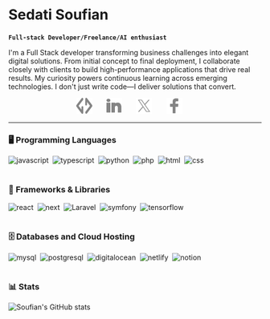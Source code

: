 # Sedati Soufian

**`Full-stack Developer/Freelance/AI enthusiast`**

I'm a Full Stack developer transforming business challenges into elegant digital solutions. From initial concept to final deployment, I collaborate closely with clients to build high-performance applications that drive real results. My curiosity powers continuous learning across emerging technologies. I don't just write code—I deliver solutions that convert.

<!-- Social icons section -->
<p align="center">
  <a href="https://truecodinghub.com/"><img width="32px" alt="website" title="website" src="./images/website_logo.png"/></a>
  &#8287;&#8287;&#8287;&#8287;&#8287;
  <a href="https://www.linkedin.com/in/soufian-sedati-546105196/"><img width="32px" alt="LinkedIn" title="LinkedIn" src="./images/linkedin-50.png"/></a>
  &#8287;&#8287;&#8287;&#8287;&#8287;
  <a href="https://x.com/sdtsoufian"><img width="32px" alt="Twitter" title="Twitter" src="./images/twitter-50.png"/></a>
  &#8287;&#8287;&#8287;&#8287;&#8287;
  <a href="https://web.facebook.com/s.sof.5/" alt="Facebook" title="Facebook Server"><img width="32px" src="./images/facebook-50.png"/></a>
  &#8287;&#8287;&#8287;&#8287;&#8287;
</p>
 
---

### 🖥️ Programming Languages

![javascript](https://custom-icon-badges.demolab.com/badge/-javascript-gold?style=for-the-badge&logo=javascript&logoColor=black)&nbsp;
![typescript](https://custom-icon-badges.demolab.com/badge/-typescript-blue?style=for-the-badge&logo=typescript&logoColor=white)&nbsp;
![python](https://custom-icon-badges.demolab.com/badge/-python-grey?style=for-the-badge&logo=python&logoColor=gold)&nbsp;
![php](https://custom-icon-badges.demolab.com/badge/-php-4e5a93?style=for-the-badge&logo=php&logoColor=fffefe)&nbsp;
![html](https://custom-icon-badges.demolab.com/badge/-html-red?style=for-the-badge&logo=html5&logoColor=white)&nbsp;
![css](https://custom-icon-badges.demolab.com/badge/-css-blue?style=for-the-badge&logo=css3&logoColor=white)
<br /><br />

### 🧰 Frameworks & Libraries

![react](https://custom-icon-badges.demolab.com/badge/-react-blue?style=for-the-badge&logo=react&logoColor=white)&nbsp;
![next](https://custom-icon-badges.demolab.com/badge/-next.js-white?style=for-the-badge&logo=next&logoColor=black)&nbsp;
![Laravel](https://custom-icon-badges.demolab.com/badge/-laravel-f53102?style=for-the-badge&logo=laravel&logoColor=white)&nbsp;
![symfony](https://custom-icon-badges.demolab.com/badge/-symfony-white?style=for-the-badge&logo=symfony&logoColor=black)&nbsp;
![tensorflow](https://custom-icon-badges.demolab.com/badge/-tensorflow-orange?style=for-the-badge&logo=tensorflow&logoColor=white)
<br /><br />

### 🗄️ Databases and Cloud Hosting

![mysql](https://custom-icon-badges.demolab.com/badge/-mysql-00748e?style=for-the-badge&logo=mysql&logoColor=orange)&nbsp;
![postgresql](https://custom-icon-badges.demolab.com/badge/-postgresql-2e6692?style=for-the-badge&logo=postgresql&logoColor=fafafa)&nbsp;
![digitalocean](https://custom-icon-badges.demolab.com/badge/-digitalocean-0168ff?style=for-the-badge&logo=digitalocean&logoColor=fffefe)&nbsp;
![netlify](https://custom-icon-badges.demolab.com/badge/-netlify-fffefe?style=for-the-badge&logo=netlify&logoColor=38aebb)&nbsp;
![notion](https://custom-icon-badges.demolab.com/badge/-notion-black?style=for-the-badge&logo=notion&logoColor=white)

#

### 📊 Stats

![Soufian's GitHub stats](https://github-readme-stats.vercel.app/api?username=sdt-soufian&show_icons=true&theme=dark)


#
